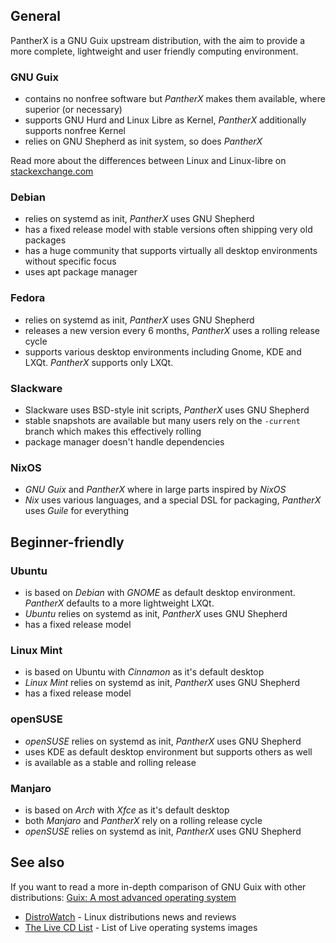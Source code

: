 ---
---

## General

PantherX is a GNU Guix upstream distribution, with the aim to provide a more complete, lightweight and user friendly computing environment.

### GNU Guix

- contains no nonfree software but _PantherX_ makes them available, where superior (or necessary)
- supports GNU Hurd and Linux Libre as Kernel, _PantherX_ additionally supports nonfree Kernel
- relies on GNU Shepherd as init system, so does _PantherX_

Read more about the differences between Linux and Linux-libre on [stackexchange.com](https://unix.stackexchange.com/a/288174)

### Debian

- relies on systemd as init, _PantherX_ uses GNU Shepherd
- has a fixed release model with stable versions often shipping very old packages
- has a huge community that supports virtually all desktop environments without specific focus
- uses apt package manager

### Fedora

- relies on systemd as init, _PantherX_ uses GNU Shepherd
- releases a new version every 6 months, _PantherX_ uses a rolling release cycle
- supports various desktop environments including Gnome, KDE and LXQt. _PantherX_ supports only LXQt.

### Slackware

- Slackware uses BSD-style init scripts, _PantherX_ uses GNU Shepherd
- stable snapshots are available but many users rely on the `-current` branch which makes this effectively rolling
- package manager doesn't handle dependencies

### NixOS

- _GNU Guix_ and _PantherX_ where in large parts inspired by _NixOS_
- _Nix_ uses various languages, and a special DSL for packaging, _PantherX_ uses _Guile_ for everything

## Beginner-friendly

### Ubuntu

- is based on _Debian_ with _GNOME_ as default desktop environment. _PantherX_ defaults to a more lightweight LXQt.
- _Ubuntu_ relies on systemd as init, _PantherX_ uses GNU Shepherd
- has a fixed release model

### Linux Mint

- is based on Ubuntu with _Cinnamon_ as it's default desktop
- _Linux Mint_ relies on systemd as init, _PantherX_ uses GNU Shepherd
- has a fixed release model

### openSUSE

- _openSUSE_ relies on systemd as init, _PantherX_ uses GNU Shepherd
- uses KDE as default desktop environment but supports others as well
- is available as a stable and rolling release

### Manjaro

- is based on _Arch_ with _Xfce_ as it's default desktop
- both _Manjaro_ and _PantherX_ rely on a rolling release cycle
- _openSUSE_ relies on systemd as init, _PantherX_ uses GNU Shepherd

## See also

If you want to read a more in-depth comparison of GNU Guix with other distributions: [Guix: A most advanced operating system](https://ambrevar.xyz/guix-advance/)

- [DistroWatch](https://distrowatch.com/) - Linux distributions news and reviews
- [The Live CD List](https://livecdlist.com/) - List of Live operating systems images
